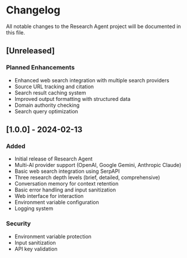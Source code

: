 # Changelog

All notable changes to the Research Agent project will be documented in this file.

## [Unreleased]

### Planned Enhancements
- Enhanced web search integration with multiple search providers
- Source URL tracking and citation
- Search result caching system
- Improved output formatting with structured data
- Domain authority checking
- Search query optimization

## [1.0.0] - 2024-02-13

### Added
- Initial release of Research Agent
- Multi-AI provider support (OpenAI, Google Gemini, Anthropic Claude)
- Basic web search integration using SerpAPI
- Three research depth levels (brief, detailed, comprehensive)
- Conversation memory for context retention
- Basic error handling and input sanitization
- Web interface for interaction
- Environment variable configuration
- Logging system

### Security
- Environment variable protection
- Input sanitization
- API key validation

